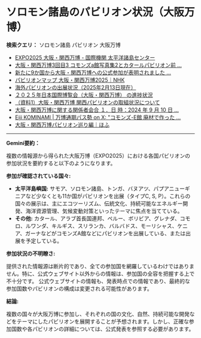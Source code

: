 # ソロモン諸島のパビリオン状況（大阪万博）

**検索クエリ：** ソロモン諸島 パビリオン 大阪万博

- [EXPO2025 大阪・関西万博 - 国際機関 太平洋諸島センター](https://pic.or.jp/featured_word/10255/)
- [大阪・関西万博3回目3 コモンズa館写真集2とカタールパビリオン前 ...](https://ameblo.jp/bomuu/entry-12895014892.html)
- [新たに9か国から大阪・関西万博への公式参加が表明されました ...](https://www.expo2025.or.jp/news/news-20220531-01/)
- [パビリオンマップ 大阪・関西万博2025｜NHK](https://www3.nhk.or.jp/news/special/osaka_expo/pavilion/)
- [海外パビリオンの出展状況（2025年2月13日現在）](https://www.expo2025.or.jp/wp/wp-content/uploads/a540fe7a1c36ecb72730a77aa1a36011.pdf)
- [２０２５年日本国際博覧会（大阪・関西万博） の進捗状況](https://www.cas.go.jp/jp/seisaku/expo_suisin_honbu/kankei_renraku/dai5/siryou1.pdf)
- [（資料1）大阪・関西万博 関西パビリオンの取組状況について](https://www.kouiki-kansai.jp/material/files/group/3/1-170shiryo1.pdf)
- [大阪・関西万博に関する関係者会合 １．日 時：2024 年 9 月 10 日 ...](https://www.cas.go.jp/jp/seisaku/osaka_kansai_banpaku/pdf/r60910_siryou1.pdf)
- [Eiji KOMINAMI | 万博通期パス勢 on X: "コモンズ-E館 廃材で作った ...](https://twitter.com/eijikominami/status/1913533480979538364)
- [大阪・関西万博パビリオン巡り編｜ほふ](https://note.com/matugeya/n/nedf39f8182d6)


---

**Gemini要約：**

複数の情報源から得られた大阪万博（EXPO2025）における各国パビリオンの参加状況を要約すると以下のようになります。

**参加が確認されている国々:**

* **太平洋島嶼国:** サモア、ソロモン諸島、トンガ、バヌアツ、パプアニューギニアなど少なくとも11か国がパビリオンを出展（タイプC, S, P）。これらの国々の展示は、主にエコツーリズム、伝統文化、持続可能なエネルギー開発、海洋資源管理、気候変動対策といったテーマに焦点を当てている。
* **その他:** カタール、アラブ首長国連邦、ペルー、ボリビア、グレナダ、コモロ、ルワンダ、キルギス、スリランカ、バルバドス、モーリシャス、ケニア、ガーナなどがコモンズA館などにパビリオンを出展している、または出展を予定している。


**参加状況の不明瞭さ:**

提供された情報源は断片的であり、全ての参加国を網羅しているわけではありません。特に、公式ウェブサイト以外からの情報は、参加国の全容を把握する上で不十分です。  公式ウェブサイトの情報も、発表時点での情報であり、最終的な参加国数やパビリオンの構成は変更される可能性があります。


**結論:**

複数の国々が大阪万博に参加し、それぞれの国の文化、自然、持続可能な開発などをテーマにしたパビリオンを展開することが予想されます。しかし、正確な参加国数や各パビリオンの詳細については、公式発表を参照する必要があります。


